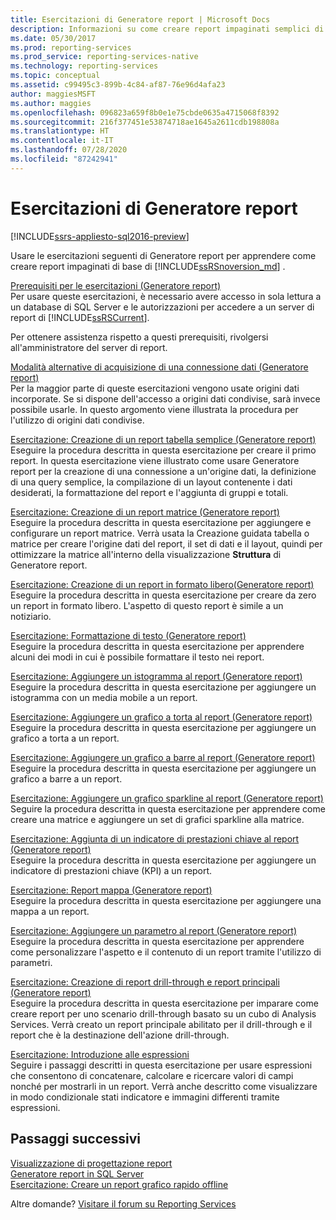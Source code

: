 ```yaml
---
title: Esercitazioni di Generatore report | Microsoft Docs
description: Informazioni su come creare report impaginati semplici di SQL Server Reporting Services (SSRS), nonché su come connettersi a origini dati e aggiungere grafici ai report.
ms.date: 05/30/2017
ms.prod: reporting-services
ms.prod_service: reporting-services-native
ms.technology: reporting-services
ms.topic: conceptual
ms.assetid: c99495c3-899b-4c84-af87-76e96d4afa23
author: maggiesMSFT
ms.author: maggies
ms.openlocfilehash: 096823a659f8b0e1e75cbde0635a4715068f8392
ms.sourcegitcommit: 216f377451e53874718ae1645a2611cdb198808a
ms.translationtype: HT
ms.contentlocale: it-IT
ms.lasthandoff: 07/28/2020
ms.locfileid: "87242941"
---
```

# <a name="report-builder-tutorials"></a>Esercitazioni di Generatore report

[!INCLUDE[ssrs-appliesto-sql2016-preview](../includes/ssrs-appliesto-sql2016-preview.md)]

Usare le esercitazioni seguenti di Generatore report per apprendere come creare report impaginati di base di [!INCLUDE[ssRSnoversion_md](../includes/ssrsnoversion-md.md)] .  
  
[Prerequisiti per le esercitazioni &#40;Generatore report&#41;](../reporting-services/prerequisites-for-tutorials-report-builder.md)  
Per usare queste esercitazioni, è necessario avere accesso in sola lettura a un database di SQL Server e le autorizzazioni per accedere a un server di report di [!INCLUDE[ssRSCurrent](../includes/ssrscurrent-md.md)].  
  
Per ottenere assistenza rispetto a questi prerequisiti, rivolgersi all'amministratore del server di report.  
  
[Modalità alternative di acquisizione di una connessione dati &#40;Generatore report&#41;](../reporting-services/alternative-ways-to-get-a-data-connection-report-builder.md)  
Per la maggior parte di queste esercitazioni vengono usate origini dati incorporate. Se si dispone dell'accesso a origini dati condivise, sarà invece possibile usarle. In questo argomento viene illustrata la procedura per l'utilizzo di origini dati condivise.  
  
[Esercitazione: Creazione di un report tabella semplice &#40;Generatore report&#41;](../reporting-services/tutorial-creating-a-basic-table-report-report-builder.md)  
Eseguire la procedura descritta in questa esercitazione per creare il primo report. In questa esercitazione viene illustrato come usare Generatore report per la creazione di una connessione a un'origine dati, la definizione di una query semplice, la compilazione di un layout contenente i dati desiderati, la formattazione del report e l'aggiunta di gruppi e totali.  
  
[Esercitazione: Creazione di un report matrice &#40;Generatore report&#41;](../reporting-services/tutorial-creating-a-matrix-report-report-builder.md)  
Eseguire la procedura descritta in questa esercitazione per aggiungere e configurare un report matrice. Verrà usata la Creazione guidata tabella o matrice per creare l'origine dati del report, il set di dati e il layout, quindi per ottimizzare la matrice all'interno della visualizzazione **Struttura** di Generatore report.  
  
[Esercitazione: Creazione di un report in formato libero&#40;Generatore report&#41;](../reporting-services/tutorial-creating-a-free-form-report-report-builder.md)  
Eseguire la procedura descritta in questa esercitazione per creare da zero un report in formato libero. L'aspetto di questo report è simile a un notiziario.  
  
[Esercitazione: Formattazione di testo &#40;Generatore report&#41;](../reporting-services/tutorial-format-text-report-builder.md)  
Eseguire la procedura descritta in questa esercitazione per apprendere alcuni dei modi in cui è possibile formattare il testo nei report.  
  
[Esercitazione: Aggiungere un istogramma al report &#40;Generatore report&#41;](../reporting-services/tutorial-add-a-column-chart-to-your-report-report-builder.md)  
Eseguire la procedura descritta in questa esercitazione per aggiungere un istogramma con un media mobile a un report.  
  
[Esercitazione: Aggiungere un grafico a torta al report &#40;Generatore report&#41;](../reporting-services/tutorial-add-a-pie-chart-to-your-report-report-builder.md)  
Eseguire la procedura descritta in questa esercitazione per aggiungere un grafico a torta a un report.  
  
[Esercitazione: Aggiungere un grafico a barre al report &#40;Generatore report&#41;](../reporting-services/tutorial-add-a-bar-chart-to-your-report-report-builder.md)  
Eseguire la procedura descritta in questa esercitazione per aggiungere un grafico a barre a un report.  
  
[Esercitazione: Aggiungere un grafico sparkline al report &#40;Generatore report&#41;](../reporting-services/tutorial-add-a-sparkline-to-your-report-report-builder.md)  
Seguire la procedura descritta in questa esercitazione per apprendere come creare una matrice e aggiungere un set di grafici sparkline alla matrice.  
  
[Esercitazione: Aggiunta di un indicatore di prestazioni chiave al report &#40;Generatore report&#41;](../reporting-services/tutorial-adding-a-kpi-to-your-report-report-builder.md)  
Eseguire la procedura descritta in questa esercitazione per aggiungere un indicatore di prestazioni chiave (KPI) a un report.  
  
[Esercitazione: Report mappa &#40;Generatore report&#41;](../reporting-services/tutorial-map-report-report-builder.md)  
Eseguire la procedura descritta in questa esercitazione per aggiungere una mappa a un report.  
  
[Esercitazione: Aggiungere un parametro al report &#40;Generatore report&#41;](../reporting-services/tutorial-add-a-parameter-to-your-report-report-builder.md)  
Eseguire la procedura descritta in questa esercitazione per apprendere come personalizzare l'aspetto e il contenuto di un report tramite l'utilizzo di parametri.  
  
[Esercitazione: Creazione di report drill-through e report principali &#40;Generatore report&#41;](../reporting-services/tutorial-creating-drillthrough-and-main-reports-report-builder.md)  
Eseguire la procedura descritta in questa esercitazione per imparare come creare report per uno scenario drill-through basato su un cubo di Analysis Services. Verrà creato un report principale abilitato per il drill-through e il report che è la destinazione dell'azione drill-through.  
  
[Esercitazione: Introduzione alle espressioni](../reporting-services/tutorial-introducing-expressions.md)  
Seguire i passaggi descritti in questa esercitazione per usare espressioni che consentono di concatenare, calcolare e ricercare valori di campi nonché per mostrarli in un report. Verrà anche descritto come visualizzare in modo condizionale stati indicatore e immagini differenti tramite espressioni.  

## <a name="next-steps"></a>Passaggi successivi

[Visualizzazione di progettazione report](../reporting-services/report-builder/report-design-view-report-builder.md)  
[Generatore report in SQL Server](../reporting-services/report-builder/report-builder-in-sql-server-2016.md)  
[Esercitazione: Creare un report grafico rapido offline](../reporting-services/report-builder/tutorial-create-a-quick-chart-report-offline-report-builder.md)  

Altre domande? [Visitare il forum su Reporting Services](https://go.microsoft.com/fwlink/?LinkId=620231)
